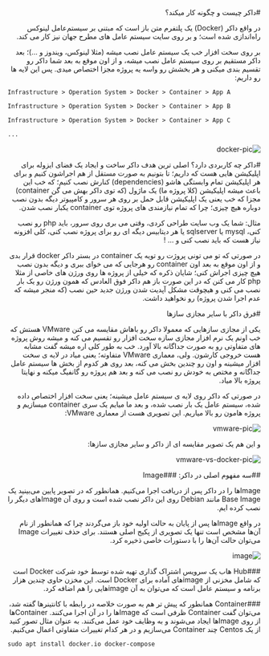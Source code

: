 <div dir="rtl">

#داکر چیست و چگونه کار میکند؟

در واقع داکر (Docker) یک پلتفرم متن باز است که مبتنی بر سیستم‌عامل لینوکس راه‌اندازی شده است؛ و بر روی سایت سیستم عامل های مطرح جهان نیز کار می کند.

بر روی سخت افزار خب یک سیستم عامل نصب میشه (مثلا لینوکس، ویندوز و ...)؛ بعد داکر مستقیم بر روی سیستم عامل نصب میشه، و از اون موقع به بعد شما داکر رو تقسیم بندی میکنی و هر بخشش رو واسه یه پروژه مجزا اختصاص میدی. پس این لایه ها رو داریم: 



<div dir="ltr">

    Infrastructure > Operation System > Docker > Container > App A

    Infrastructure > Operation System > Docker > Container > App B

    Infrastructure > Operation System > Docker > Container > App C 

    ...
</div>

![docker-pic](https://lamtakam.com/img/uploaded_images/1/1540452189.png)

#داکر چه کاربردی دارد؟
اصلی ترین هدف داکر ساخت و ایجاد یک فضای ایزوله برای اپلیکیشن هایی هست که داریم؛ تا بتونیم به صورت مستقل از هم اجراشون کنیم و برای هر اپلیکیشن تمام وابستگی هاشو (dependencies) کنارش نصب کنیم؛ که خب این باعث میشه اپلیکیشن (کلا پروژه ما) یک ماژول (که توی داکر بهش می گن container) مجزا که خب یعنی یک اپلیکیشن قابل حمل بر روی هر سرور و کامپیوتر دیگه بدون نصب دوباره هیچ چیزی؛ چرا که تمام نیازمندی های پروژه توی container یکبار نصب شدن.

مثال: شما یک وب سایت طراحی کردی، وقتی می بری روی سرور، باید php رو نصب کنی، mysql یا sqlserver یا هر دیتابیس دیگه ای رو برای پروژه نصب کنی، کلی افزونه نیاز هست که باید نصب کنی و ... !

در صورتی که تو می تونی پروژت رو تویه یک container در بستر داکر docker قرار بدی و از اون موقع به بعد اون container رو هرجایی که می خوای ببری و دیگه بدون نصب هیچ چیزی اجراش کنی؛ شایان ذکره که خیلی از پروژه ها روی ورژن های خاصی از مثلا php کار می کنن که در این صورت باز هم داکر فوق العادس که همون ورژن رو یک بار نصب می کنی و هیچوقت مشکل آپدیت شدن ورژن جدید حین نصب (که منجر میشه که عدم اجرا شدن پروژه) رو نخواهید داشت.



#فرق داکر با سایر مجازی سازها

یکی از مجازی سازهایی که معمولا داکر رو باهاش مقایسه می کنن VMware هستش که خب اونم یک نرم افزار مجازی سازه سخت افزار رو تقسیم می کنه و میشه روش پروژه های متفاوتی رو به صورت جداگانه بالا آورد. خب به طور کلی اره میشه گفت مشابه هست خروجی کارشون. ولی، معماری VMware متفاوته؛ یعنی میاد در لایه ی سخت افزار میشینه و اون رو چندین بخش می کنه، بعد روی هر کدوم از بخش ها سیستم عامل جداگانه و مختص به خودش رو نصب می کنه و بعد هم پروژه رو گانفیگ میکنه و نهایتا پروژه بالا میاد.

در صورتی که داکر روی لایه ی سیستم عامل میشینه؛ یعنی سخت افزار اختصاص داده شده، سیستم عامل یک بار نصب شده، و بعد ما میایم یک سری container میسازیم و پروژه هامون رو بالا میاریم. این تصویری هست از معماری VMware:

![vmware-pic](https://lamtakam.com/img/uploaded_images/1/1540452647.png)

و این هم یک تصویر مقایسه ای از داکر و سایر مجازی سازها:

![vmware-vs-docker-pic](https://lamtakam.com/img/uploaded_images/1/1540452835.jpeg)

##سه مفهوم اصلی در داکر:
###Image

Image‌ها را در داکر پس از دریافت اجرا می‌کنیم. همانطور که در تصویر پایین می‌بینید یک Base Image مانند Debian روی این داکر نصب شده است و روی آن Image‌های دیگر را نصب کرده ایم.

در واقع Image‌ها پس از پایان به حالت اولیه خود باز می‌گردند چرا که همانطور از نام آن‌ها مشخص است تنها یک تصویری از پکیج اصلی هستند. برای حذف تغییرات Image می‌توان حالت آن‌ها را با دستورات خاصی ذخیره کرد.

![image](https://lamtakam.com/img/uploaded_images/1/1540453046.jpeg)

###Hub
هاب یک سرویس اشتراک گذاری تهیه شده توسط خود شرکت Docker است که شامل مخزنی از image‌های آماده برای Docker است. این مخزن حاوی چندین هزار برنامه و سیستم عامل است که می‌توان به آن image‌هایی را هم اضافه کرد.

###Container
همانطور که پیش تر هم به صورت خلاصه در رابطه با کانتینرها گفته شد، می‌توان گفت Container ظرفی است که Image‌ها را در آن اجرا می‌کنند. Container‌ها از روی Image‌ها ایجاد می‌شوند و به وظایف خود عمل می‌کنند. به عنوان مثال تصور کنید از یک Centos چند Container می‌سازیم و در هر کدام تغییرات متفاوتی اعمال می‌کنیم.


<div dir="ltr">

    sudo apt install docker.io docker-compose
    
</div>






</div>

